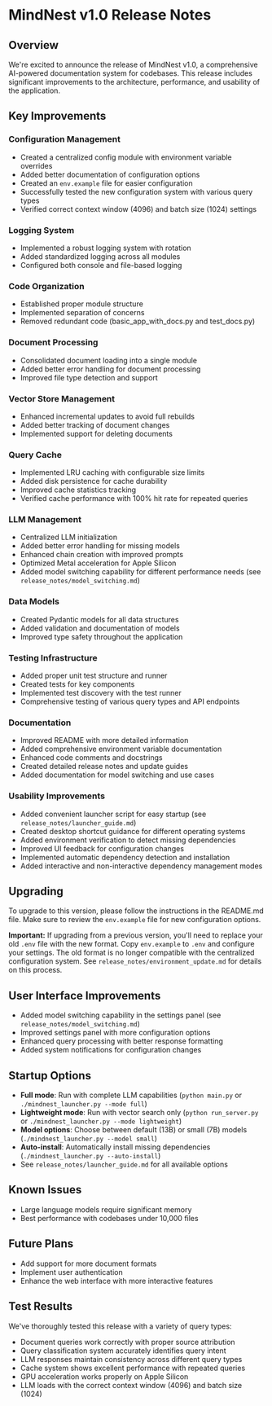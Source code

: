 # MindNest v1.0 Release Notes

## Overview
We're excited to announce the release of MindNest v1.0, a comprehensive AI-powered documentation system for codebases. This release includes significant improvements to the architecture, performance, and usability of the application.

## Key Improvements

### Configuration Management
- Created a centralized config module with environment variable overrides
- Added better documentation of configuration options
- Created an `env.example` file for easier configuration
- Successfully tested the new configuration system with various query types
- Verified correct context window (4096) and batch size (1024) settings

### Logging System
- Implemented a robust logging system with rotation
- Added standardized logging across all modules
- Configured both console and file-based logging

### Code Organization
- Established proper module structure
- Implemented separation of concerns
- Removed redundant code (basic_app_with_docs.py and test_docs.py)

### Document Processing
- Consolidated document loading into a single module
- Added better error handling for document processing
- Improved file type detection and support

### Vector Store Management
- Enhanced incremental updates to avoid full rebuilds
- Added better tracking of document changes
- Implemented support for deleting documents

### Query Cache
- Implemented LRU caching with configurable size limits
- Added disk persistence for cache durability
- Improved cache statistics tracking
- Verified cache performance with 100% hit rate for repeated queries

### LLM Management
- Centralized LLM initialization
- Added better error handling for missing models
- Enhanced chain creation with improved prompts
- Optimized Metal acceleration for Apple Silicon
- Added model switching capability for different performance needs (see `release_notes/model_switching.md`)

### Data Models
- Created Pydantic models for all data structures
- Added validation and documentation of models
- Improved type safety throughout the application

### Testing Infrastructure
- Added proper unit test structure and runner
- Created tests for key components
- Implemented test discovery with the test runner
- Comprehensive testing of various query types and API endpoints

### Documentation
- Improved README with more detailed information
- Added comprehensive environment variable documentation
- Enhanced code comments and docstrings
- Created detailed release notes and update guides
- Added documentation for model switching and use cases

### Usability Improvements
- Added convenient launcher script for easy startup (see `release_notes/launcher_guide.md`)
- Created desktop shortcut guidance for different operating systems
- Added environment verification to detect missing dependencies
- Improved UI feedback for configuration changes
- Implemented automatic dependency detection and installation
- Added interactive and non-interactive dependency management modes

## Upgrading
To upgrade to this version, please follow the instructions in the README.md file. Make sure to review the `env.example` file for new configuration options.

**Important:** If upgrading from a previous version, you'll need to replace your old `.env` file with the new format. Copy `env.example` to `.env` and configure your settings. The old format is no longer compatible with the centralized configuration system. See `release_notes/environment_update.md` for details on this process.

## User Interface Improvements
- Added model switching capability in the settings panel (see `release_notes/model_switching.md`)
- Improved settings panel with more configuration options
- Enhanced query processing with better response formatting
- Added system notifications for configuration changes

## Startup Options
- **Full mode**: Run with complete LLM capabilities (`python main.py` or `./mindnest_launcher.py --mode full`)
- **Lightweight mode**: Run with vector search only (`python run_server.py` or `./mindnest_launcher.py --mode lightweight`)
- **Model options**: Choose between default (13B) or small (7B) models (`./mindnest_launcher.py --model small`)
- **Auto-install**: Automatically install missing dependencies (`./mindnest_launcher.py --auto-install`)
- See `release_notes/launcher_guide.md` for all available options

## Known Issues
- Large language models require significant memory
- Best performance with codebases under 10,000 files

## Future Plans
- Add support for more document formats
- Implement user authentication
- Enhance the web interface with more interactive features

## Test Results
We've thoroughly tested this release with a variety of query types:
- Document queries work correctly with proper source attribution
- Query classification system accurately identifies query intent
- LLM responses maintain consistency across different query types
- Cache system shows excellent performance with repeated queries
- GPU acceleration works properly on Apple Silicon
- LLM loads with the correct context window (4096) and batch size (1024) 